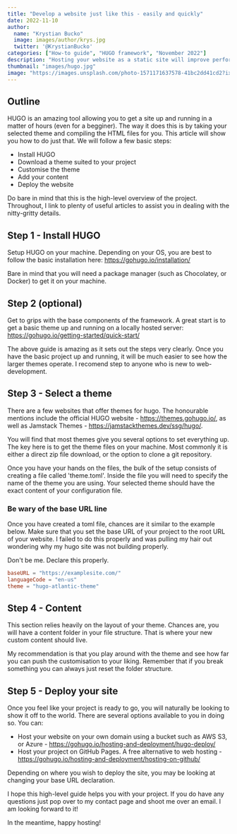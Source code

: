 ```yaml
---
title: "Develop a website just like this - easily and quickly"
date: 2022-11-10
author: 
  name: "Krystian Bucko"
  image: images/author/krys.jpg
  twitter: '@KrystianBucko'
categories: ["How-to guide", "HUGO framework", "November 2022"]
description: "Hosting your website as a static site will improve performance and improve security."
thumbnail: "images/hugo.jpg"
image: "https://images.unsplash.com/photo-1571171637578-41bc2dd41cd2?ixlib=rb-4.0.3&ixid=MnwxMjA3fDB8MHxwaG90by1wYWdlfHx8fGVufDB8fHx8&auto=format&fit=crop&1600x900"
---
```


## Outline

HUGO is an amazing tool allowing you to get a site up and running in a matter of hours (even for a begginer). The way it does this is by taking your selected theme and compiling the HTML files for you. This article will show you how to do just that. We will follow a few basic steps:

- Install HUGO
- Download a theme suited to your project
- Customise the theme
- Add your content
- Deploy the website 

Do bare in mind that this is the high-level overview of the project. Throughout, I link to plenty of useful articles to assist you in dealing with the nitty-gritty details.

## Step 1 - Install HUGO

Setup HUGO on your machine. Depending on your OS, you are best to follow the basic installation here: https://gohugo.io/installation/

Bare in mind that you will need a package manager (such as Chocolatey, or Docker) to get it on your machine.

## Step 2 (optional)

Get to grips with the base components of the framework. A great start is to get a basic theme up and running on a locally hosted server: https://gohugo.io/getting-started/quick-start/

The above guide is amazing as it sets out the steps very clearly. Once you have the basic project up and running, it will be much easier to see how the larger themes operate. I recomend step to anyone who is new to web-development.

## Step 3 - Select a theme

There are a few websites that offer themes for hugo. The honourable mentions include the official HUGO website - https://themes.gohugo.io/, as well as Jamstack Themes - https://jamstackthemes.dev/ssg/hugo/. 

You will find that most themes give you several options to set everything up. The key here is to get the theme files on your machine. Most commonly it is either a direct zip file download, or the option to clone a git repository.

Once you have your hands on the files, the bulk of the setup consists of creating a file called 'theme.toml'. Inside the file you will need to specify the name of the theme you are using. Your selected theme should have the exact content of your configuration file. 

### Be wary of the base URL line

Once you have created a toml file, chances are it similar to the example below. Make sure that you set the base URL of your project to the root URL of your website. I failed to do this properly and was pulling my hair out wondering why my hugo site was not building properly. 

Don't be me. Declare this properly. 

```toml
baseURL = "https://examplesite.com/"
languageCode = "en-us"
theme = "hugo-atlantic-theme"
```

## Step 4 - Content

This section relies heavily on the layout of your theme. Chances are, you will have a content folder in your file structure. That is where your new custom content should live. 

My recommendation is that you play around with the theme and see how far you can push the customisation to your liking. Remember that if you break something you can always just reset the folder structure. 

## Step 5 - Deploy your site

Once you feel like your project is ready to go, you will naturally be looking to show it off to the world. There are several options available to you in doing so. You can: 

- Host your website on your own domain using a bucket such as AWS S3, or Azure - https://gohugo.io/hosting-and-deployment/hugo-deploy/
- Host your project on GitHub Pages. A free alternative to web hosting - https://gohugo.io/hosting-and-deployment/hosting-on-github/

Depending on where you wish to deploy the site, you may be looking at changing your base URL declaration. 

I hope this high-level guide helps you with your project. If you do have any questions just pop over to my contact page and shoot me over an email. I am looking forward to it! 


In the meantime, happy hosting!